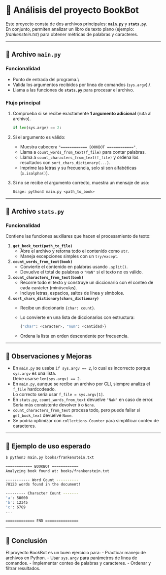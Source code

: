 # 📘 Análisis del proyecto BookBot

Este proyecto consta de dos archivos principales: **`main.py`** y
**`stats.py`**.\
En conjunto, permiten analizar un libro de texto plano (ejemplo:
*frankenstein.txt*) para obtener métricas de palabras y caracteres.

------------------------------------------------------------------------

## 🔹 Archivo `main.py`

### Funcionalidad

-   Punto de entrada del programa.\
-   Valida los argumentos recibidos por línea de comandos (`sys.argv`).\
-   Llama a las funciones de **`stats.py`** para procesar el archivo.

### Flujo principal

1.  Comprueba si se recibe exactamente **1 argumento adicional** (ruta
    al archivo).

    ``` python
    if len(sys.argv) == 2:
    ```

2.  Si el argumento es válido:

    -   Muestra cabecera `"============ BOOKBOT ============"`.
    -   Llama a `count_words_from_text(f_file)` para contar palabras.
    -   Llama a `count_characters_from_text(f_file)` y ordena los
        resultados con `sort_chars_dictionary(...)`.
    -   Imprime las letras y su frecuencia, solo si son alfabéticas
        (`x.isalpha()`).

3.  Si no se recibe el argumento correcto, muestra un mensaje de uso:

        Usage: python3 main.py <path_to_book>

------------------------------------------------------------------------

## 🔹 Archivo `stats.py`

### Funcionalidad

Contiene las funciones auxiliares que hacen el procesamiento de texto:

1.  **`get_book_text(path_to_file)`**
    -   Abre el archivo y retorna todo el contenido como `str`.
    -   Maneja excepciones simples con un `try/except`.
2.  **`count_words_from_text(book)`**
    -   Convierte el contenido en palabras usando `.split()`.
    -   Devuelve el total de palabras o `"NaN"` si el texto no es
        válido.
3.  **`count_characters_from_text(book)`**
    -   Recorre todo el texto y construye un diccionario con el conteo
        de cada carácter (minúsculas).
    -   Incluye letras, espacios, saltos de línea y símbolos.
4.  **`sort_chars_dictionary(chars_dictionary)`**
    -   Recibe un diccionario `{char: count}`.

    -   Lo convierte en una lista de diccionarios con estructura:

        ``` python
        {"char": <caracter>, "num": <cantidad>}
        ```

    -   Ordena la lista en orden descendente por frecuencia.

------------------------------------------------------------------------

## 🔎 Observaciones y Mejoras

-   En `main.py` se usaba `if sys.argv == 2`, lo cual es incorrecto
    porque `sys.argv` es una lista.\
    Debe usarse `len(sys.argv) == 2`.
-   En `main.py`, aunque se recibe un archivo por CLI, siempre analiza
    el `f_file` hardcodeado.\
    Lo correcto sería usar `f_file = sys.argv[1]`.
-   En `stats.py`, `count_words_from_text` devuelve `"NaN"` en caso de
    error. Sería más consistente devolver `0` o `None`.
-   `count_characters_from_text` procesa todo, pero puede fallar si
    `get_book_text` devuelve `None`.
-   Se podría optimizar con `collections.Counter` para simplificar
    conteo de caracteres.

------------------------------------------------------------------------

## 🚀 Ejemplo de uso esperado

``` bash
$ python3 main.py books/frankenstein.txt

============ BOOKBOT ============
Analyzing book found at: books/frankenstein.txt

----------- Word Count ----------
78123 words found in the document!

--------- Character Count -------
'a': 50000
'b': 12345
'c': 6789
...

============= END ===============
```

------------------------------------------------------------------------

## 📂 Conclusión

El proyecto BookBot es un buen ejercicio para: - Practicar manejo de
archivos en Python. - Usar `sys.argv` para parámetros de línea de
comandos. - Implementar conteo de palabras y caracteres. - Ordenar y
filtrar resultados.
